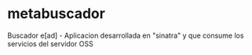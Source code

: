 metabuscador
============

Buscador e[ad] - Aplicacion desarrollada en "sinatra" y que consume los servicios del servidor OSS
